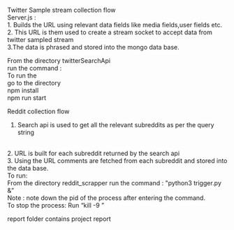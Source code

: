 
<br>
Twitter Sample  stream collection flow
<br>
Server.js  : 
<br>
1. Builds the URL using relevant data fields like media fields,user fields etc.
<br>
2. This URL is them  used to create a stream socket to accept data from twitter sampled stream 
<br>
3.The data is phrased and stored into the mongo data base.

From the directory twitterSearchApi 
<br>
run the command :
<br>
To run the 
<br>
go to the directory
<br>
npm install
<br>
npm run start 



Reddit collection flow
<br>
1. Search api is used to get all the relevant subreddits as per the query string
<br>
2. URL is built for each subreddit returned by the search api
<br>
3. Using the URL comments are fetched from each subreddit and stored into the data base.
<br>
To run:
<br>
From the directory reddit_scrapper run the command : "python3 trigger.py &”	
<br>
Note : note down the pid of the process after entering the command.
<br>
To stop the process: Run “kill -9 <pid>”

report folder contains project report
<br>